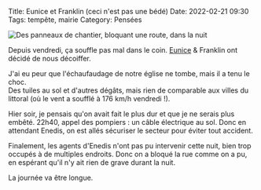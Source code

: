 Title: Eunice et Franklin (ceci n'est pas une bédé)
Date: 2022-02-21 09:30
Tags: tempête, mairie
Category: Pensées

![Des panneaux de chantier, bloquant une route, dans la nuit]({static}/images/mairie/IMG_5099.jpg#full)

Depuis vendredi, ça souffle pas mal dans le coin. [Eunice](https://en.wikipedia.org/wiki/Storm_Eunice) & Franklin ont décidé de nous décoiffer.

J'ai eu peur que l'échaufaudage de notre église ne tombe, mais il a tenu le choc.  
Des tuiles au sol et d'autres dégâts, mais rien de comparable aux villes du littoral (où le vent a soufflé à 176 km/h vendredi !).

Hier soir, je pensais qu'on avait fait le plus dur et que je ne serais plus embêté. 22h40, appel des pompiers : un câble électrique au sol. Donc en attendant Enedis, on est allés sécuriser le secteur pour éviter tout accident.

Finalement, les agents d'Enedis n'ont pas pu intervenir cette nuit, bien trop occupés à de multiples endroits. Donc on a bloqué la rue comme on a pu, en espérant qu'il n'y ait rien de grave durant la nuit.

La journée va être longue.
